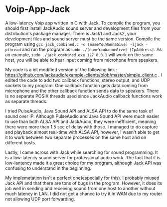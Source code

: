 # Voip-App-Jack
A low-latency Voip app written in C with Jack. To compile the program, you should first install JackAudio sound server and development files from your distribution's package manager. There is Jack1 and Jack2, your development files and sound server must be the same version. Compile the program using `gcc jack_combined.c -o [nameYouWannaGive] -ljack -pthread` and run the program as `sudo ./[nameYouWanneGive] [IpAddress]`. As an example, `sudo ./jack_combined.exe 127.0.0.1` will work on the same host, you will be able to hear input coming from microhpne from speakers.

My code is a bit modified version of the following link : https://github.com/jackaudio/example-clients/blob/master/simple_client.c . I edited the code to add two callback functions, stereo output, and UDP sockets to my program. One callback function gets data coming from microphone and the other callback function sends data to speakers. There is no separate POSIX threads used since JackAudio callback functions work as separate threads.

I tried PulseAudio, Java Sound API and ALSA API to do the same task of sound over IP. Although PulseAudio and Java Sound API were much easier to use than both ALSA API and JackAudio, they were inefficient, meaning there were more than 1.5 sec of delay with those. I managed to do capture and playback almost real-time with ALSA API, however, I wasn't able to get it to work between two separate processes on the same host and on different hosts.

Lastly, I came across with Jack while searching for sound programming. It is a low-latency sound server for professional audio work. The fact that it is low-lantency made it a great choice for my program, although Jack API was confusing to understand in the beginning.

My implemetation isn't a perfect one(especially for this). I probably miused Jack API and that there are tons of bugs in the program. However, it does its job well in sending and receiving sound from one host to another without much latency in LAN. I did not get a chance to try it in WAN due to my router not allowing UDP port forwarding.
